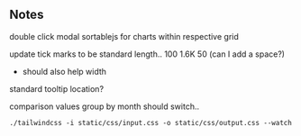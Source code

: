 ## Notes


double click modal
sortablejs for charts within respective grid

update tick marks to be standard length.. 100 1.6K 50 (can I add a space?)
- should also help width

standard tooltip location? 

comparison values
group by month should switch..

`./tailwindcss -i static/css/input.css -o static/css/output.css --watch`



<!-- 
No longer needed on KPI buttons
    Button(..., hx_on__after_request="handleButtonClick(this)")
    ...
    Script("""
    function handleButtonClick(button) {
        
        // This is sufficient - no htmx.process() needed
        Array.from(button.attributes).forEach(attr => {
            if (attr.name.startsWith('hx-')) {
                button.removeAttribute(attr.name);
            }
        });
    }""")
 -->

 